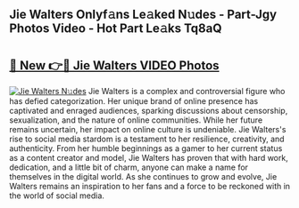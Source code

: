 ## Jie Walters Onlyf𝚊ns Le𝚊ked N𝚞des - Part-Jgy Photos Video - Hot Part Le𝚊ks Tq8aQ

# <h2><a href="http://ab38694.deff.icu/?id=Jie+Walters">🔗 New 👉🔴 Jie Walters VIDEO Photos</a></h2>

[![Jie Walters N𝚞des](https://i.imgur.com/rIISA9y.gif)](http://ab38694.deff.icu/?id=Jie+Walters)
Jie Walters is a complex and controversial figure who has defied categorization. Her unique brand of online presence has captivated and enraged audiences, sparking discussions about censorship, sexualization, and the nature of online communities. While her future remains uncertain, her impact on online culture is undeniable. Jie Walters's rise to social media stardom is a testament to her resilience, creativity, and authenticity. From her humble beginnings as a gamer to her current status as a content creator and model, Jie Walters has proven that with hard work, dedication, and a little bit of charm, anyone can make a name for themselves in the digital world. As she continues to grow and evolve, Jie Walters remains an inspiration to her fans and a force to be reckoned with in the world of social media.
